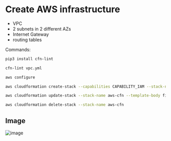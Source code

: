# Create AWS infrastructure

* VPC
* 2 subnets in 2 different AZs
* Internet Gateway
* routing tables

Commands:  

```bash
pip3 install cfn-lint
```

```bash
cfn-lint vpc.yml
```

```bash
aws configure
```

```bash
aws cloudformation create-stack --capabilities CAPABILITY_IAM --stack-name aws-cfn --template-body file://./vpc.yml
```

```bash
aws cloudformation update-stack --stack-name aws-cfn --template-body file://./vpc.yml
```

```bash
aws cloudformation delete-stack --stack-name aws-cfn
```

## Image

![image](https://user-images.githubusercontent.com/66196388/183374536-9d1c61f2-f9ea-43f0-9304-00570cb4a144.png)
